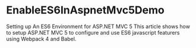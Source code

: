 # EnableES6InAspnetMvc5Demo
Setting up An ES6 Environment for ASP.NET MVC 5
This article shows how to setup ASP.NET MVC 5 to configure and use ES6 javascript featurers using Webpack 4 and Babel.


